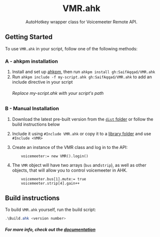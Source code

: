<h1 align="center">
VMR.ahk
</h1>
<p align="center">
  AutoHotkey wrapper class for Voicemeeter Remote API.
</p>

## Getting Started
To use `VMR.ahk` in your script, follow one of the following methods:

### A - ahkpm installation
1. Install and set up [ahkpm](https://github.com/joshuacc/ahkpm), then run `ahkpm install gh:SaifAqqad/VMR.ahk`
2. Run `ahkpm include -f my-script.ahk gh:SaifAqqad/VMR.ahk` to add an include directive in your script 
    ###### Replace *my-script.ahk* with your script's path

### B - Manual Installation
1.  Download the latest pre-built version from the [`dist` folder](https://raw.githubusercontent.com/SaifAqqad/VMR.ahk/v1/dist/VMR.ahk) or follow the build instructions below

2.  Include it using `#Include VMR.ahk` or copy it to a [library folder](https://www.autohotkey.com/docs/Functions.htm#lib) and use `#Include <VMR>`

3.  Create an instance of the VMR class and log in to the API:
    ```ahk
        voicemeeter:= new VMR().login()
    ```
4. The `VMR` object will have two arrays (`bus` and`strip`), as well as other objects, that will allow you to control voicemeeter in AHK.
    ```ahk
        voicemeeter.bus[1].mute:= true
        voicemeeter.strip[4].gain++
    ```

## Build instructions
To build `VMR.ahk` yourself, run the build script:
```powershell
.\Build.ahk <version number>
```
##### For more info, check out the [documentation](https://vmr-v1.vercel.app/)

